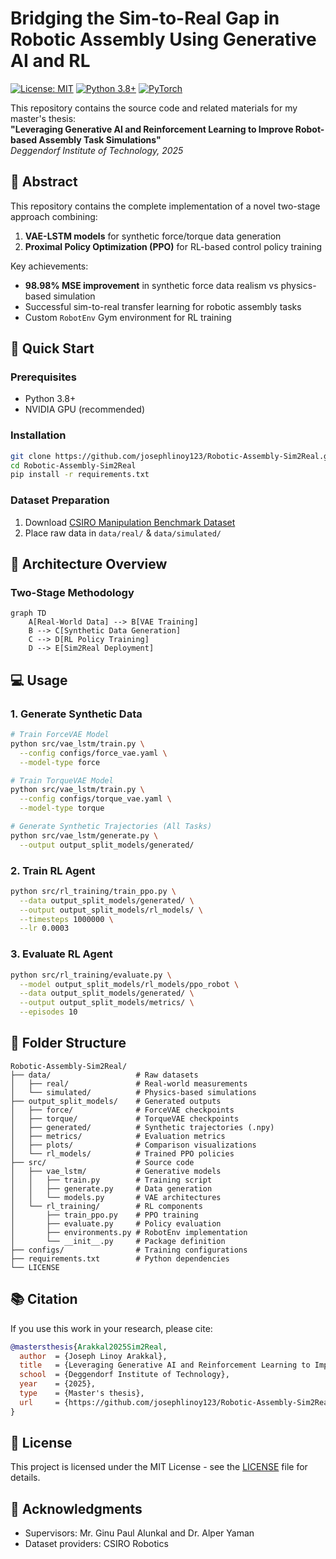 # Bridging the Sim-to-Real Gap in Robotic Assembly Using Generative AI and RL

[![License: MIT](https://img.shields.io/badge/License-MIT-blue.svg)](https://opensource.org/licenses/MIT)
[![Python 3.8+](https://img.shields.io/badge/Python-3.8%2B-blue.svg)](https://www.python.org/)
[![PyTorch](https://img.shields.io/badge/PyTorch-1.12%2B-red.svg)](https://pytorch.org/)

This repository contains the source code and related materials for my master's thesis:  
**"Leveraging Generative AI and Reinforcement Learning to Improve Robot-based Assembly Task Simulations"**  
*Deggendorf Institute of Technology, 2025*

## 📝 Abstract
This repository contains the complete implementation of a novel two-stage approach combining:
1. **VAE-LSTM models** for synthetic force/torque data generation
2. **Proximal Policy Optimization (PPO)** for RL-based control policy training

Key achievements:
- **98.98% MSE improvement** in synthetic force data realism vs physics-based simulation
- Successful sim-to-real transfer learning for robotic assembly tasks
- Custom `RobotEnv` Gym environment for RL training

## 🚀 Quick Start

### Prerequisites
- Python 3.8+
- NVIDIA GPU (recommended)

### Installation
```bash
git clone https://github.com/josephlinoy123/Robotic-Assembly-Sim2Real.git
cd Robotic-Assembly-Sim2Real
pip install -r requirements.txt
```

### Dataset Preparation
1. Download [CSIRO Manipulation Benchmark Dataset](https://research.csiro.au/robotics/manipulation-benchmark/)
2. Place raw data in `data/real/` & `data/simulated/`

## 🧠 Architecture Overview
### Two-Stage Methodology
```mermaid
graph TD
    A[Real-World Data] --> B[VAE Training]
    B --> C[Synthetic Data Generation]
    C --> D[RL Policy Training]
    D --> E[Sim2Real Deployment]
```    
## 💻 Usage
### 1. Generate Synthetic Data
```bash
# Train ForceVAE Model
python src/vae_lstm/train.py \
  --config configs/force_vae.yaml \
  --model-type force

# Train TorqueVAE Model  
python src/vae_lstm/train.py \
  --config configs/torque_vae.yaml \
  --model-type torque

# Generate Synthetic Trajectories (All Tasks)
python src/vae_lstm/generate.py \
  --output output_split_models/generated/
```

### 2. Train RL Agent
```bash
python src/rl_training/train_ppo.py \
  --data output_split_models/generated/ \
  --output output_split_models/rl_models/ \
  --timesteps 1000000 \
  --lr 0.0003
```

### 3. Evaluate RL Agent
```bash
python src/rl_training/evaluate.py \
  --model output_split_models/rl_models/ppo_robot \
  --data output_split_models/generated/ \
  --output output_split_models/metrics/ \
  --episodes 10
```

## 📂 Folder Structure
```
Robotic-Assembly-Sim2Real/
├── data/                   # Raw datasets
│   ├── real/               # Real-world measurements
│   └── simulated/          # Physics-based simulations
├── output_split_models/    # Generated outputs
│   ├── force/              # ForceVAE checkpoints
│   ├── torque/             # TorqueVAE checkpoints
│   ├── generated/          # Synthetic trajectories (.npy)
│   ├── metrics/            # Evaluation metrics
│   ├── plots/              # Comparison visualizations
│   └── rl_models/          # Trained PPO policies
├── src/                    # Source code
│   ├── vae_lstm/           # Generative models
│   │   ├── train.py        # Training script
│   │   ├── generate.py     # Data generation
│   │   └── models.py       # VAE architectures
│   └── rl_training/        # RL components
│       ├── train_ppo.py    # PPO training
│       ├── evaluate.py     # Policy evaluation
│       ├── environments.py # RobotEnv implementation
│       └── __init__.py     # Package definition
├── configs/                # Training configurations
├── requirements.txt        # Python dependencies
└── LICENSE
```

## 📚 Citation
If you use this work in your research, please cite:
```bibtex
@mastersthesis{Arakkal2025Sim2Real,
  author  = {Joseph Linoy Arakkal},
  title   = {Leveraging Generative AI and Reinforcement Learning to Improve Robot-based Assembly Task Simulations},
  school  = {Deggendorf Institute of Technology},
  year    = {2025},
  type    = {Master's thesis},
  url     = {https://github.com/josephlinoy123/Robotic-Assembly-Sim2Real}
}
```

## 📜 License
This project is licensed under the MIT License - see the [LICENSE](LICENSE) file for details.

## 🙏 Acknowledgments
- Supervisors: Mr. Ginu Paul Alunkal and Dr. Alper Yaman
- Dataset providers: CSIRO Robotics
